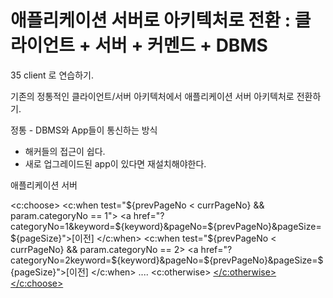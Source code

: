 # 애플리케이션 서버로 아키텍처로 전환 : 클라이언트 + 서버 + 커멘드 + DBMS

35 client 로 연습하기.

기존의 정통적인 클라이언트/서버 아키텍처에서
애플리케이션 서버 아키텍처로 전환하기.

정통 - DBMS와 App들이 통신하는 방식
- 해커들의 접근이 쉽다.
- 새로 업그레이드된 app이 있다면 재설치해야한다.

애플리케이션 서버


<c:choose>
<c:when test="${prevPageNo < currPageNo} && param.categoryNo == 1">
  <a href="?categoryNo=1&keyword=${keyword}&pageNo=${prevPageNo}&pageSize=${pageSize}">[이전]</a>
</c:when>
<c:when test="${prevPageNo < currPageNo} && param.categoryNo == 2>
  <a href="?categoryNo=2keyword=${keyword}&pageNo=${prevPageNo}&pageSize=${pageSize}">[이전]</a>
</c:when>
....
<c:otherwise> 
<a href="?keyword=${keyword}&pageNo=${prevPageNo}&pageSize=${pageSize}">
</c:otherwise>
</c:choose>